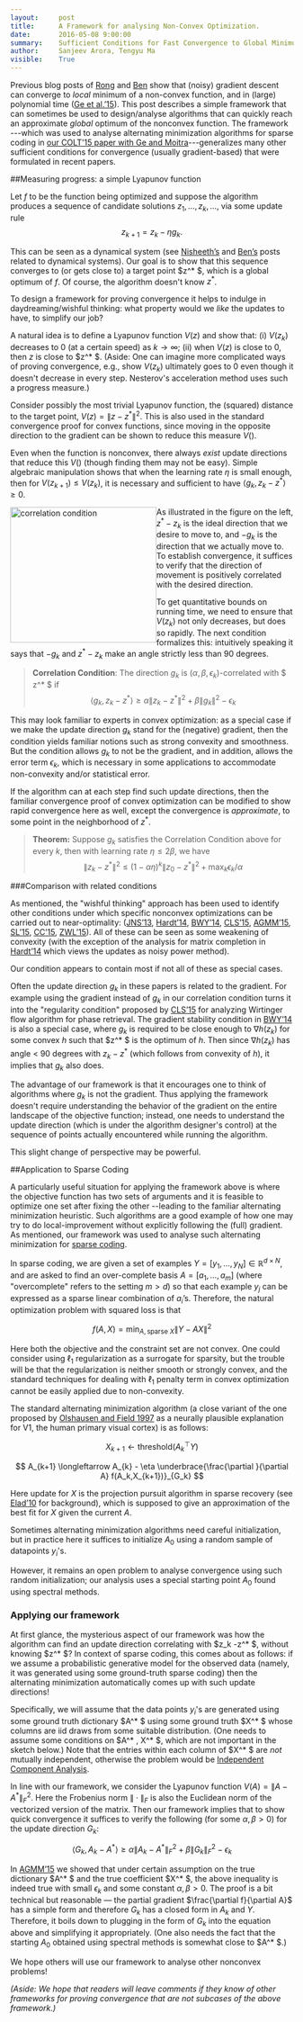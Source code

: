 ```yaml
---
layout:     post
title:      A Framework for analysing Non-Convex Optimization.
date:       2016-05-08 9:00:00
summary:    Sufficient Conditions for Fast Convergence to Global Minimum
author:     Sanjeev Arora, Tengyu Ma
visible:    True
---
```



Previous blog posts of [Rong](http://www.offconvex.org/2016/03/22/saddlepoints/) and [Ben](http://www.offconvex.org/2016/03/24/saddles-again/) show that (noisy) gradient descent can converge to *local* minimum of a non-convex function, and in (large) polynomial time ([Ge et al.’15](http://arxiv.org/abs/1503.02101)). This post 
describes a simple framework that can sometimes be used to design/analyse algorithms that can quickly reach an approximate *global* optimum of the nonconvex function. The framework ---which was used to analyse alternating minimization algorithms for sparse coding  in [our COLT'15 paper with Ge and Moitra](http://arxiv.org/abs/1503.00778)---generalizes many other sufficient conditions for convergence (usually gradient-based) that were formulated in recent papers.

##Measuring progress: a simple Lyapunov function 

Let $f$ to be the function being optimized and suppose the algorithm produces a sequence of candidate solutions $z_1,\dots,z_k,\dots,$ via some update rule
$$z_{k+1} = z_k - \eta g_k.$$


This can be seen as a dynamical system (see [Nisheeth’s](http://www.offconvex.org/2016/04/04/markov-chains-dynamical-systems/) and [Ben’s](http://www.offconvex.org/2016/03/24/saddles-again/) posts related to dynamical systems).
Our goal is to show that this sequence converges to (or gets close to) a target point $z^* $, which is  a global optimum of $f$. Of course, the algorithm doesn't know $z^*$.

To design a framework for proving convergence it helps to indulge in daydreaming/wishful thinking: what property would we *like* the updates to have, to simplify our job? 

A natural idea is to define a Lyapunov function $V(z)$ and show that: (i) $V(z_k)$ decreases to $0$ (at a certain speed) as $k\rightarrow \infty$; (ii) when $V(z)$ is close to $0$, then $z$ is close to $z^* $. (Aside: One can imagine more complicated ways of proving convergence, e.g., show $V(z_k)$ ultimately goes to $0$ even though it doesn't decrease in every step. Nesterov's acceleration method uses such a progress measure.)

Consider possibly the most trivial Lyapunov function, the (squared) distance to the target point,  $V(z) = \|z-z^*\|^2$. This is also used in the standard convergence proof for convex functions, since moving in the opposite direction to the gradient can be shown to reduce this measure $V()$. 
 
Even when the function is nonconvex, there always *exist* update directions that reduce this $V()$ (though finding them may not be easy).  Simple algebraic manipulation shows that when the learning rate $\eta$ is small enough, then for $V(z_{k+1}) \le V(z_k)$, it is necessary and sufficient to have $\langle g_k, z_k-z^* \rangle \ge 0$. 

  <img src="http://www.cs.princeton.edu/~tengyu/angle_for_blog_post.png" alt="correlation condition" style ="float:left" height="240.8" width="260"/> As illustrated in the figure on the left, $z^* - z_k$ is the ideal direction that we desire to move to, and $-g_k$ is the direction that we actually move to. To establish convergence, it suffices to verify that the direction of movement is positively correlated with the desired direction. 

To get quantitative bounds on running time, we need to ensure that $V(z_k)$ not only decreases, but does so rapidly. The next condition formalizes this: intuitively speaking it says that $-g_k$ and $z^*-z_k$ make an angle strictly less than 90 degrees. 

> **Correlation Condition**: The direction $g_k$ is $(\alpha,\beta,\epsilon_k)$-correlated with $ z^* $  if 
$$\langle g_k,z_k-z^* \rangle \ge \alpha \|z_k-z^*\|^2 + \beta \|g_k\|^2 -\epsilon_k$$

This may look familiar to experts in convex optimization: as a special case if we make the update direction $g_k$ stand for the (negative) gradient, then the condition yields familiar notions such as strong convexity and smoothness. But the condition allows $g_k$ to not be the gradient, and in addition, allows  the error term $\epsilon_k$, which is necessary in some applications to accommodate non-convexity and/or statistical error. 

If the algorithm can at each step find such update directions, then the familiar convergence proof of convex optimization can be modified to show rapid convergence here as well, except the convergence is *approximate*, to some point in the neighborhood of $z^*$.


> **Theorem:** Suppose $g_k$ satisfies the Correlation Condition above for every $k$, then with learning rate $\eta \le 2\beta$, we have 
$$\| z_k-z^* \|^2 \le (1-\alpha\eta)^k\| z_0-z^* \|^2 + \max_k \epsilon_k/\alpha$$


###Comparison with related conditions 

As mentioned, the "wishful thinking" approach has been used to identify other 
conditions under which specific nonconvex optimizations can be carried out to near-optimality: ([JNS’13](https://arxiv.org/abs/1212.0467), [Hardt’14](http://arxiv.org/abs/1312.0925), [BWY’14](http://arxiv.org/abs/1408.2156), [CLS’15](http://arxiv.org/abs/1407.1065), [AGMM’15](http://arxiv.org/abs/1503.00778), [SL’15](http://arxiv.org/abs/1411.8003), [CC’15](http://arxiv.org/abs/1505.05114), [ZWL’15](https://papers.nips.cc/paper/5733-a-nonconvex-optimization-framework-for-low-rank-matrix-estimation)). All of these can be seen as some weakening of convexity (with the exception of the analysis for matrix completion in [Hardt’14](http://arxiv.org/abs/1312.0925) which views the updates as noisy power method). 

Our condition appears to contain most if not all of these as special cases. 

Often the update direction $g_k$ in these papers is related to the gradient. For example using the gradient instead of 
$g_k$ in our correlation condition turns it into the "regularity condition" proposed by [CLS’15](http://arxiv.org/abs/1407.1065) for analyzing Wirtinger flow algorithm for phase retrieval. 
The gradient stability condition in [BWY’14](http://arxiv.org/abs/1408.2156) is also a special case, where $g_k$ is required to be close enough to $\nabla h(z_k)$ for some convex $h$ such that $z^* $ is the optimum of $h$. Then since $\nabla h(z_k)$ has angle < 90 degrees with $z_k-z^*$ (which follows from convexity of $h$), it implies that $g_k$ also does.  

The advantage of our framework is that it encourages one to think of algorithms where $g_k$ is not the gradient.  Thus applying the framework doesn't require understanding the behavior of the gradient on the entire landscape of the objective function; instead, one needs to understand the update direction (which is  under the algorithm designer's control) at the 
sequence of points actually encountered while running the algorithm.

This slight change of perspective may be powerful.



##Application to Sparse Coding

A particularly useful situation for applying the framework above is where the objective function has two sets of arguments and it is feasible to optimize one set after fixing the other --leading to the familiar alternating minimization heuristic. Such algorithms are a good example of how one may try to do local-improvement without explicitly following the (full) gradient. 
As mentioned, our framework was used to analyse
such alternating minimization for [sparse coding](https://en.wikipedia.org/wiki/Neural_coding#Sparse_coding). 

In sparse coding, we are given a set of examples $Y = [y_1,\dots, y_N]\in \mathbb{R}^{d\times N}$, and are asked to find an over-complete basis $A = [a_1,\dots,a_m]$  (where "overcomplete" refers to the setting
$m > d$) so that each example $y_j$ can be expressed as a sparse linear combination of $a_i$’s. Therefore, the natural optimization problem with squared loss is that 

$$f(A,X) = \min_{A, \textrm{sparse } X} \|Y-AX\|^2$$

Here both the objective and the constraint set are not convex. 
One could consider using $\ell_1$ regularization as a surrogate for sparsity, but the trouble will be that the regularization is neither smooth or strongly convex, and the standard techniques for dealing with $\ell_1$ penalty term in convex optimization cannot be easily applied due to  non-convexity. 

The standard alternating minimization  algorithm (a close variant of the one proposed by [Olshausen and Field 1997](http://redwood.psych.cornell.edu/papers/olshausen_field_1997.pdf) as a neurally plausible explanation for V1, the human primary visual cortex) is as follows: 

$$
X_{k+1} \longleftarrow \textrm{threshold}(A_k^{\top}Y) 
$$

$$
A_{k+1} \longleftarrow A_{k} - \eta \underbrace{\frac{\partial }{\partial A} f(A_k,X_{k+1})}_{G_k}
$$

Here update for $X$ is the projection pursuit algorithm in sparse recovery (see [Elad’10](http://www.springer.com/us/book/9781441970107) for background), which is supposed to give an approximation of the best fit for $X$ given the current $A$. 

Sometimes alternating minimization algorithms need careful initialization, but in practice here it suffices to initialize $A_0$ using a random sample of datapoints $y_i$'s. 

However, it remains an open problem to analyse convergence using such random initialization; our analysis uses a special starting point $A_0$ found using spectral methods.

### Applying our framework

At first glance, the mysterious aspect of our framework was how the algorithm can find an update direction correlating with $z_k -z^* $,  without knowing $z^* $? In context of sparse coding, this comes about as follows:  if we assume a probabilistic generative model for the observed data (namely, it was generated using some ground-truth sparse coding) then the alternating minimization automatically comes up with such  update directions!


Specifically, we will assume that the data points $y_i$'s are generated using some ground truth dictionary $A^* $ 
 using some ground truth $X^* $ whose columns are iid draws from some suitable distribution.
 (One needs to assume some conditions on $A^* , X^* $, which  are not important in the sketch below.)  Note that the 
 entries within each column of $X^* $  are *not* mutually independent, otherwise the problem would be [Independent Component Analysis](https://en.wikipedia.org/wiki/Independent_component_analysis). 
 
 
In line with our framework, we consider the Lyapunov function $V(A) = \|A-A^* \|_F^2$. Here the Frobenius norm $\|\cdot\|_F$ is also the Euclidean norm of the vectorized version of the matrix. Then our framework implies that to show quick convergence it suffices to verify the following (for some $\alpha,\beta > 0$)	 for the update direction $G_k$:

$$\langle G_k, A_k-A^* \rangle \ge \alpha \|A_k - A^* \|_F^2 + \beta \|G_k\|_F^2 -\epsilon_k $$

In [AGMM’15](http://arxiv.org/abs/1503.00778) we showed that under certain assumption on the true dictionary $A^* $ and the true coefficient $X^* $, the above inequality is indeed true with small $\epsilon_k$ and some constant $\alpha,\beta > 0$. The proof is a bit technical but reasonable — the partial gradient $\frac{\partial f}{\partial A}$ has a simple form and therefore $G_k$ has a closed form in $A_k$ and $Y$. Therefore, it boils down to plugging in the form of $G_k$ into the equation above and simplifying it appropriately.  (One also needs the fact that
the starting $A_0$ obtained using spectral methods is somewhat close to $A^* $.)  

We hope others will use our framework to analyse other nonconvex problems!

*(Aside: We hope that readers will leave comments if they know of other frameworks for proving convergence that are not subcases of the above framework.)*

